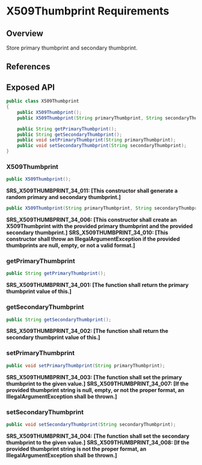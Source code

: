 # X509Thumbprint Requirements

## Overview

Store primary thumbprint and secondary thumbprint.

## References

## Exposed API

```java
public class X509Thumbprint
{
    public X509Thumbprint();
    public X509Thumbprint(String primaryThumbprint, String secondaryThumbprint);

    public String getPrimaryThumbprint();
    public String getSecondaryThumbprint();
    public void setPrimaryThumbprint(String primaryThumbprint);
    public void setSecondaryThumbprint(String secondaryThumbprint);
}
```

### X509Thumbprint

```java
public X509Thumbprint();
```
**SRS_X509THUMBPRINT_34_011: [**This constructor shall generate a random primary and secondary thumbprint.**]**


```java
public X509Thumbprint(String primaryThumbprint, String secondaryThumbprint);
```
**SRS_X509THUMBPRINT_34_006: [**This constructor shall create an X509Thumbprint with the provided primary thumbprint and the provided secondary thumbprint.**]**
**SRS_X509THUMBPRINT_34_010: [**This constructor shall throw an IllegalArgumentException if the provided thumbprints are null, empty, or not a valid format.**]**


### getPrimaryThumbprint

```java
public String getPrimaryThumbprint();
```
**SRS_X509THUMBPRINT_34_001: [**The function shall return the primary thumbprint value of this.**]**


### getSecondaryThumbprint

```java
public String getSecondaryThumbprint();
```
**SRS_X509THUMBPRINT_34_002: [**The function shall return the secondary thumbprint value of this.**]**


### setPrimaryThumbprint

```java
public void setPrimaryThumbprint(String primaryThumbprint);
```
**SRS_X509THUMBPRINT_34_003: [**The function shall set the primary thumbprint to the given value.**]**
**SRS_X509THUMBPRINT_34_007: [**If the provided thumbprint string is null, empty, or not the proper format, an IllegalArgumentException shall be thrown.**]**


### setSecondaryThumbprint

```java
public void setSecondaryThumbprint(String secondaryThumbprint);
```
**SRS_X509THUMBPRINT_34_004: [**The function shall set the secondary thumbprint to the given value.**]**
**SRS_X509THUMBPRINT_34_008: [**If the provided thumbprint string is not the proper format, an IllegalArgumentException shall be thrown.**]**